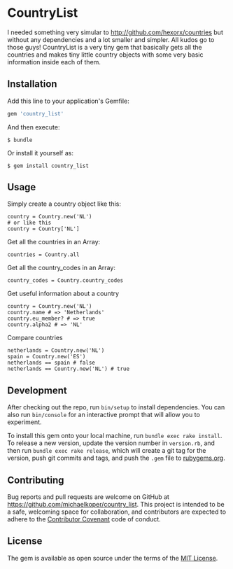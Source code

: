 # CountryList

I needed something very simular to http://github.com/hexorx/countries but without any dependencies and a lot smaller and simpler. All kudos go to those guys! CountryList is a very tiny gem that basically gets all the countries and makes tiny little country objects with some very basic information inside each of them.

## Installation

Add this line to your application's Gemfile:

```ruby
gem 'country_list'
```

And then execute:

    $ bundle

Or install it yourself as:

    $ gem install country_list

## Usage

Simply create a country object like this:

    country = Country.new('NL')
    # or like this
    country = Country['NL']

Get all the countries in an Array:

    countries = Country.all

Get all the country_codes in an Array:

    country_codes = Country.country_codes

Get useful information about a country

    country = Country.new('NL')
    country.name # => 'Netherlands'
    country.eu_member? # => true
    country.alpha2 # => 'NL'

Compare countries

    netherlands = Country.new('NL')
    spain = Country.new('ES')
    netherlands == spain # false
    netherlands == Country.new('NL') # true

## Development

After checking out the repo, run `bin/setup` to install dependencies. You can also run `bin/console` for an interactive prompt that will allow you to experiment.

To install this gem onto your local machine, run `bundle exec rake install`. To release a new version, update the version number in `version.rb`, and then run `bundle exec rake release`, which will create a git tag for the version, push git commits and tags, and push the `.gem` file to [rubygems.org](https://rubygems.org).

## Contributing

Bug reports and pull requests are welcome on GitHub at https://github.com/michaelkoper/country_list. This project is intended to be a safe, welcoming space for collaboration, and contributors are expected to adhere to the [Contributor Covenant](http://contributor-covenant.org) code of conduct.


## License

The gem is available as open source under the terms of the [MIT License](http://opensource.org/licenses/MIT).

